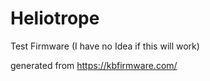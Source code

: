 # Heliotrope

Test Firmware (I have no Idea if this will work)

generated from https://kbfirmware.com/
